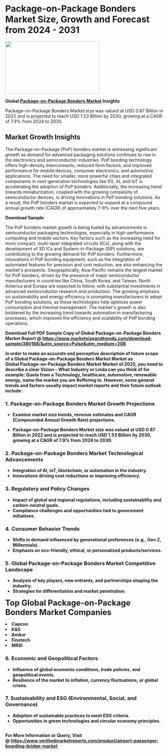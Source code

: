 <H1>Package-on-Package Bonders Market Size, Growth and Forecast from 2024 - 2031</H1><img class="aligncenter size-medium wp-image-584254" src="https://thirdeyenews.in/wp-content/uploads/2024/09/Global-Market-Research-300x168.jpeg" alt="" width="300" height="168" /><p><strong>Global&nbsp;<a href="https://www.marketsizeandtrends.com/download-sample/380188/&amp;utm_source=Pulse&amp;utm_medium=208">Package-on-Package Bonders Market</a> Insights</strong></p><p>Package-on-Package Bonders Market size was valued at USD 0.87 Billion in 2022 and is projected to reach USD 1.53 Billion by 2030, growing at a CAGR of 7.9% from 2024 to 2030.</p><p><h2>Market Growth Insights</h2> The Package-on-Package (PoP) bonders market is witnessing significant growth as demand for advanced packaging solutions continues to rise in the electronics and semiconductor industries. PoP bonding technology offers high-density interconnects, reduced form factors, and improved performance for mobile devices, consumer electronics, and automotive applications. The need for smaller, more powerful chips and integrated components in next-generation technologies like 5G, AI, and IoT is accelerating the adoption of PoP bonders. Additionally, the increasing trend towards miniaturization, coupled with the growing complexity of semiconductor devices, is driving innovations in PoP bonding solutions. As a result, the PoP bonders market is expected to expand at a compound annual growth rate (CAGR) of approximately 7-9% over the next five years. <p><strong>Download Sample</strong></p> The PoP bonders market growth is being fueled by advancements in semiconductor packaging technologies, especially in high-performance computing and mobile sectors. Key factors such as the increasing need for more compact, multi-layer integrated circuits (ICs), along with the development of 3D ICs and System-in-Package (SiP) solutions, are contributing to the growing demand for PoP bonders. Furthermore, innovations in PoP bonding equipment, such as the integration of automated features for precision and cost reduction, are also enhancing the market's prospects. Geographically, Asia-Pacific remains the largest market for PoP bonders, driven by the presence of major semiconductor manufacturers in countries like China, South Korea, and Taiwan. North America and Europe are expected to follow, with substantial investments in advanced semiconductor research and production. The growing emphasis on sustainability and energy efficiency is prompting manufacturers to adopt PoP bonding solutions, as these technologies help optimize power consumption and thermal management. The market's growth is also bolstered by the increasing trend towards automation in manufacturing processes, which improves the efficiency and scalability of PoP bonding operations. <p><strong></p><p><span class=""><strong>Download Full PDF Sample Copy of Global Package-on-Package Bonders Market Report</strong> @ <a href="https://www.marketsizeandtrends.com/download-sample/380188/&amp;utm_source=Pulse&amp;utm_medium=208" target="_blank">https://www.marketsizeandtrends.com/download-sample/380188/&amp;utm_source=Pulse&amp;utm_medium=208</a></span></p><p>In order to make an accurate and perceptive description of future scope of a Global&nbsp;Package-on-Package Bonders Market Market as Global&nbsp;Package-on-Package Bonders Market Market of 2025, you need to describe a clear Vision &ndash; What Industry or Linda can you think of for example: Quote from a Technology, healthcare, automotive, renewable energy, name the market you are Reffering to. However, some general trends and factors usually impact market reports and their future outlook include:</p><h3>1.&nbsp;<strong>Package-on-Package Bonders Market Growth Projections</strong></h3><ul><li>Examine market size trends, revenue estimates and CAGR (Compounded Annual Growth Rate) projections.</li><li><p>Package-on-Package Bonders Market size was valued at USD 0.87 Billion in 2022 and is projected to reach USD 1.53 Billion by 2030, growing at a CAGR of 7.9% from 2024 to 2030.</p></li></ul><h3>2.&nbsp;<strong>Package-on-Package Bonders Market Technological Advancements</strong></h3><ul><li>Integration of AI, IoT, blockchain, or automation in the industry.</li><li>Innovations driving cost reductions or improving efficiency.</li></ul><h3>3.&nbsp;<strong>Regulatory and Policy Changes</strong></h3><ul><li>Impact of global and regional regulations, including sustainability and carbon-neutral goals.</li><li>Compliance challenges and opportunities tied to government initiatives.</li></ul><h3>4.&nbsp;<strong>Consumer Behavior Trends</strong></h3><ul><li>Shifts in demand influenced by generational preferences (e.g., Gen Z, Millennials).</li><li>Emphasis on eco-friendly, ethical, or personalized products/services.</li></ul><h3>5.&nbsp;<strong>Global Package-on-Package Bonders Market Competitive Landscape</strong></h3><ul><li>Analysis of key players, new entrants, and partnerships shaping the industry.</li><li>Strategies for differentiation and market penetration.</li></ul><p data-pm-slice="1 1 []"><span style="color: inherit; font-family: inherit; font-size: 25px;">Top Global Package-on-Package Bonders Market Companies</span></p><div class="" data-test-id=""><p><li>Capcon</li><li> K&S</li><li> Amkor</li><li> Finetech</li><li> MRSI</li></p></div><h3>6.&nbsp;<strong>Economic and Geopolitical Factors</strong></h3><ul><li>Influence of global economic conditions, trade policies, and geopolitical events.</li><li>Resilience of the market to inflation, currency fluctuations, or global crises.</li></ul><h3>7.&nbsp;<strong>Sustainability and ESG (Environmental, Social, and Governance)</strong></h3><ul><li>Adoption of sustainable practices to meet ESG criteria.</li><li>Opportunities in green technologies and circular economy principles.</li></ul><h2><strong style="font-size: 14px;">For More Information or Query, Visit @&nbsp;</strong><a style="background-color: #ffffff; font-size: 14px;" href="https://www.marketsizeandtrends.com/report/package-on-package-bonders-market/" target="_blank">https://www.verifiedmarketreports.com/product/airport-passenger-boarding-bridge-market</a></h2>
